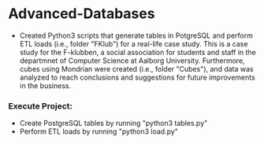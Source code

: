 # Advanced-Databases
- Created Python3 scripts that generate tables in PotgreSQL and perform ETL loads (i.e., folder "FKlub") for a real-life case study. This is a case study for the F-klubben, a social association for students and staff in the departmnet of Computer Science at Aalborg University. Furthermore, cubes using Mondrian were created (i.e., folder "Cubes"), and data was analyzed to reach conclusions and suggestions for future improvements in the business.

### Execute Project:
- Create PostgreSQL tables by running "python3 tables.py"
- Perform ETL loads by running "python3 load.py"

